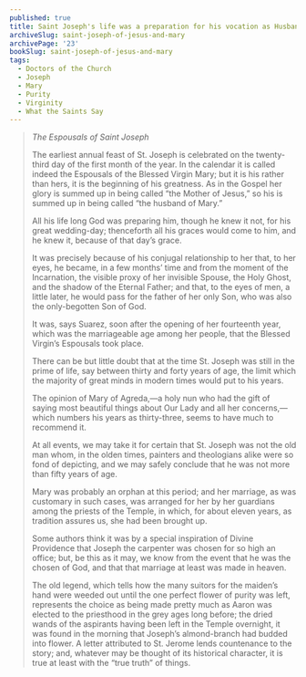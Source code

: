 ```yaml
---
published: true
title: Saint Joseph's life was a preparation for his vocation as Husband of Mary and Father of Jesus
archiveSlug: saint-joseph-of-jesus-and-mary
archivePage: '23'
bookSlug: saint-joseph-of-jesus-and-mary
tags:
  - Doctors of the Church
  - Joseph
  - Mary
  - Purity
  - Virginity
  - What the Saints Say
---
```


> *The Espousals of Saint Joseph*
>
> The earliest annual feast of St. Joseph is celebrated on the twenty-third day of the first month of the year. In the calendar it is called indeed the Espousals of the Blessed Virgin Mary; but it is his rather than hers, it is the beginning of his greatness. As in the Gospel her glory is summed up in being called “the Mother of Jesus,” so his is summed up in being called “the husband of Mary.”
>
> All his life long God was preparing him, though he knew it not, for his great wedding-day; thenceforth all his graces would come to him, and he knew it, because of that day’s grace.
>
> It was precisely because of his conjugal relationship to her that, to her eyes, he became, in a few months’ time and from the moment of the Incarnation, the visible proxy of her invisible Spouse, the Holy Ghost, and the shadow of the Eternal Father; and that, to the eyes of men, a little later, he would pass for the father of her only Son, who was also the only-begotten Son of God.
>
> It was, says Suarez, soon after the opening of her fourteenth year, which was the marriageable age among her people, that the Blessed Virgin’s Espousals took place.
>
> There can be but little doubt that at the time St. Joseph was still in the prime of life, say between thirty and forty years of age, the limit which the majority of great minds in modern times would put to his years.
>
> The opinion of Mary of Agreda,—a holy nun who had the gift of saying most beautiful things about Our Lady and all her concerns,—which numbers his years as thirty-three, seems to have much to recommend it.
>
> At all events, we may take it for certain that St. Joseph was not the old man whom, in the olden times, painters and theologians alike were so fond of depicting, and we may safely conclude that he was not more than fifty years of age.
>
> Mary was probably an orphan at this period; and her marriage, as was customary in such cases, was arranged for her by her guardians among the priests of the Temple, in which, for about eleven years, as tradition assures us, she had been brought up.
>
> Some authors think it was by a special inspiration of Divine Providence that Joseph the carpenter was chosen for so high an office; but, be this as it may, we know from the event that he was the chosen of God, and that that marriage at least was made in heaven.
>
> The old legend, which tells how the many suitors for the maiden’s hand were weeded out until the one perfect flower of purity was left, represents the choice as being made pretty much as Aaron was elected to the priesthood in the grey ages long before; the dried wands of the aspirants having been left in the Temple overnight, it was found in the morning that Joseph’s almond-branch had budded into flower. A letter attributed to St. Jerome lends countenance to the story; and, whatever may be thought of its historical character, it is true at least with the “true truth” of things.
